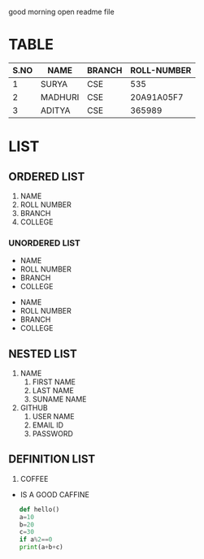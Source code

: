 
good morning
open readme file
# TABLE
|S.NO|NAME|BRANCH|ROLL-NUMBER|
|------|--------|------------|---------------------|
|1|SURYA|CSE|535|
|2|MADHURI|CSE|20A91A05F7|
|3|ADITYA|CSE|365989|

# LIST 
## ORDERED LIST
1. NAME
2. ROLL NUMBER
3. BRANCH
4. COLLEGE
### UNORDERED LIST
- NAME
- ROLL NUMBER
- BRANCH
- COLLEGE

* NAME
* ROLL NUMBER
* BRANCH
* COLLEGE
## NESTED LIST
1. NAME 
   1. FIRST NAME
   2. LAST NAME
   3. SUNAME NAME
2. GITHUB
   1. USER NAME
   2. EMAIL ID 
   3. PASSWORD
## DEFINITION LIST
1. COFFEE
- IS A GOOD CAFFINE

```PYTHON 
   def hello()
   a=10
   b=20
   c=30
   if a%2==0
   print(a+b+c)
```
